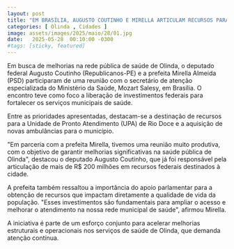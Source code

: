 ```yaml
---
layout: post
title: "EM BRASÍLIA, AUGUSTO COUTINHO E MIRELLA ARTICULAM RECURSOS PARA A SAÚDE EM OLINDA"
categories: [ Olinda , Cidades ]
image: assets/images/2025/maio/28/01.jpg
date:   2025-05-28  00:10:00 -0300
#tags: [sticky, featured]
---
```

Em busca de melhorias na rede pública de saúde de Olinda, o deputado federal Augusto Coutinho (Republicanos-PE) e a prefeita Mirella Almeida (PSD) participaram de uma reunião com o secretário de atenção especializada do Ministério da Saúde, Mozart Salesy, em Brasília. O encontro teve como foco a liberação de investimentos federais para fortalecer os serviços municipais de saúde.

Entre as prioridades apresentadas, destacam-se a destinação de recursos para a Unidade de Pronto Atendimento (UPA) de Rio Doce e a aquisição de novas ambulâncias para o município.

"Em parceria com a prefeita Mirella, tivemos uma reunião muito produtiva, com o objetivo de garantir melhorias significativas na saúde pública de Olinda", destacou o deputado Augusto Coutinho, que já foi responsável pela articulação de mais de R$ 200 milhões em recursos federais destinados à cidade.

A prefeita também ressaltou a importância do apoio parlamentar para a obtenção de recursos que impactam diretamente a qualidade de vida da população. "Esses investimentos são fundamentais para ampliar o acesso e melhorar o atendimento na nossa rede municipal de saúde", afirmou Mirella.

A iniciativa é parte de um esforço conjunto para acelerar melhorias estruturais e operacionais nos serviços de saúde de Olinda, que demanda atenção contínua.
